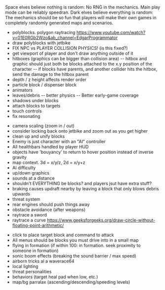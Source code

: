<!--
      ::::::::   ::::::::  :::::::::  ::::::::::          ::::::::   ::::::::  ::::    :::  ::::::::  :::::::::: ::::::::: :::::::::::
    :+:    :+: :+:    :+: :+:    :+: :+:                :+:    :+: :+:    :+: :+:+:   :+: :+:    :+: :+:        :+:    :+:    :+:
   +:+        +:+    +:+ +:+    +:+ +:+                +:+        +:+    +:+ :+:+:+  +:+ +:+        +:+        +:+    +:+    +:+
  +#+        +#+    +:+ +#++:++#:  +#++:++#           +#+        +#+    +:+ +#+ +:+ +#+ +#+        +#++:++#   +#++:++#+     +#+
 +#+        +#+    +#+ +#+    +#+ +#+                +#+        +#+    +#+ +#+  +#+#+# +#+        +#+        +#+           +#+
#+#    #+# #+#    #+# #+#    #+# #+#                #+#    #+# #+#    #+# #+#   #+#+# #+#    #+# #+#        #+#           #+#
########   ########  ###    ### ##########          ########   ########  ###    ####  ########  ########## ###           ###
-->
Space elves believe nothing is random:
    No RNG in the mechanics. Main play mode can be reliably speedran.
Dark elves believe everything is random:
    The mechanics should be so fun that players will make their
    own games in completely randomly generated maps and scenarios.

<!--
      :::::::::   ::::::::          :::::::::: ::::::::::: :::::::::   :::::::: :::::::::::
     :+:    :+: :+:    :+:         :+:            :+:     :+:    :+: :+:    :+:    :+:
    +:+    +:+ +:+    +:+         +:+            +:+     +:+    +:+ +:+           +:+
   +#+    +:+ +#+    +:+         :#::+::#       +#+     +#++:++#:  +#++:++#++    +#+
  +#+    +#+ +#+    +#+         +#+            +#+     +#+    +#+        +#+    +#+
 #+#    #+# #+#    #+#         #+#            #+#     #+#    #+# #+#    #+#    #+#
#########   ########          ###        ########### ###    ###  ########     ###
-->
- polyblocks. polygon raytracing https://www.youtube.com/watch?v=01E0RGb2Wzo&ab_channel=EdgarProgrammator
- draw polyblocks with jetbike
- FIX NPC vs PLAYER COLLISION PHYSICS! (is this fixed?)
- get viewport of player and don't draw anything outside of it
- hitboxes (graphics can be bigger than collision area)
    -- hitbox and graphic should just both be blocks attached to the x.y position of the character
    -- if blocks have parents, and another collider hits the hitbox, send the damage to the hitbox parent
- depth / z height affects render order
- particle block / dispenser block
- animators
- leaves/debris
	-- better physics
    -- Better early-game coverage
- shadows under blocks
- attach blocks to targets
- touch controls
- fix resonating

<!--
      :::::::::   ::::::::          ::::    ::: :::::::::: :::    ::: :::::::::::
     :+:    :+: :+:    :+:         :+:+:   :+: :+:        :+:    :+:     :+:
    +:+    +:+ +:+    +:+         :+:+:+  +:+ +:+         +:+  +:+      +:+
   +#+    +:+ +#+    +:+         +#+ +:+ +#+ +#++:++#     +#++:+       +#+
  +#+    +#+ +#+    +#+         +#+  +#+#+# +#+         +#+  +#+      +#+
 #+#    #+# #+#    #+#         #+#   #+#+# #+#        #+#    #+#     #+#
#########   ########          ###    #### ########## ###    ###     ###
-->
- camera scaling (zoom in / out)
- consider locking back onto jetbike and zoom out as you get higher
- clean up and unify blocks
- Enemy is just character with an "AI" controller
- All healthbars handled by player HUD
- objects have 'bouyancy' to return to hover position instead of inverse gravity
- map context. 3d = x/y/z, 2d = x/y+z
- AI difficulty
- up/down graphics
- sounds at a distance
- shouldn't EVERYTHING be blocks? and players jsut have extra stuff?
- braking causes updraft nearby by leaving a block that only blows debris upwards
- threat system
- rear engines should push things away
- obstacle avoidance (after weapons)
- raytrace a sword
- raytrace a curve https://www.geeksforgeeks.org/draw-circle-without-floating-point-arithmetic/

<!--
      ::::::::::: :::::::::  ::::::::::     :::      ::::::::
         :+:     :+:    :+: :+:          :+: :+:   :+:    :+:
        +:+     +:+    +:+ +:+         +:+   +:+  +:+
       +#+     +#+    +:+ +#++:++#   +#++:++#++: +#++:++#++
      +#+     +#+    +#+ +#+        +#+     +#+        +#+
     #+#     #+#    #+# #+#        #+#     #+# #+#    #+#
########### #########  ########## ###     ###  ########
-->
- click to place target block and command to attack
- All menus should be blocks you must drive into in a small map
- flying in formation (if within 100: in formation. seek proximity to someone in formation)
- sonic boom effects (breaking the sound barrier / max speed)
- airborn tricks al a waverace64
- local lighting
- threat personalities
- behaviors (target heal pad when low, etc.)
- map/bg parralax (ascending/descending/speeding levels)

<!--
      ::::    :::  :::::::: ::::::::::: :::::::::: ::::::::
     :+:+:   :+: :+:    :+:    :+:     :+:       :+:    :+:
    :+:+:+  +:+ +:+    +:+    +:+     +:+       +:+
   +#+ +:+ +#+ +#+    +:+    +#+     +#++:++#  +#++:++#++
  +#+  +#+#+# +#+    +#+    +#+     +#+              +#+
 #+#   #+#+# #+#    #+#    #+#     #+#       #+#    #+#
###    ####  ########     ###     ########## ########
-->
<!-- - moving block (can be used for camera controller)
    - linear or jetbike physics
    - can progress through camera blocks like goals
    - hitting camera block goals can change the speed of the moving block -->

<!-- // AI
// Slow down overall speed if many obstructions in region
// Scan for objects that get closer
// Brake and Strafe away from obstacles while chasing
// Boost or shoot if you can draw a straight line with no collision -->
